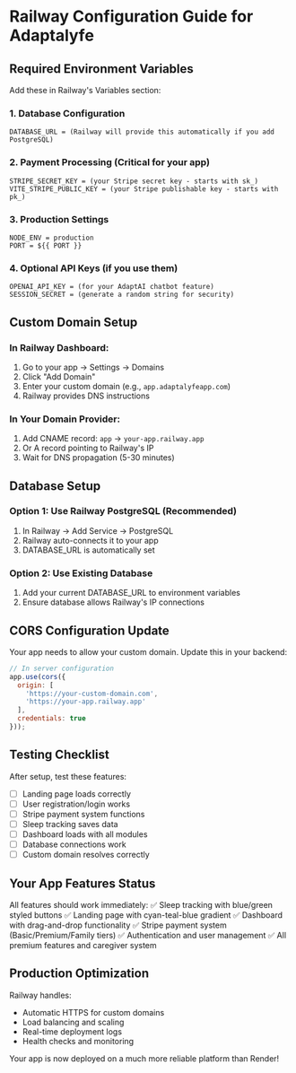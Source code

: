 # Railway Configuration Guide for Adaptalyfe

## Required Environment Variables

Add these in Railway's Variables section:

### 1. Database Configuration
```
DATABASE_URL = (Railway will provide this automatically if you add PostgreSQL)
```

### 2. Payment Processing (Critical for your app)
```
STRIPE_SECRET_KEY = (your Stripe secret key - starts with sk_)
VITE_STRIPE_PUBLIC_KEY = (your Stripe publishable key - starts with pk_)
```

### 3. Production Settings
```
NODE_ENV = production
PORT = ${{ PORT }} 
```

### 4. Optional API Keys (if you use them)
```
OPENAI_API_KEY = (for your AdaptAI chatbot feature)
SESSION_SECRET = (generate a random string for security)
```

## Custom Domain Setup

### In Railway Dashboard:
1. Go to your app → Settings → Domains
2. Click "Add Domain" 
3. Enter your custom domain (e.g., `app.adaptalyfeapp.com`)
4. Railway provides DNS instructions

### In Your Domain Provider:
1. Add CNAME record: `app` → `your-app.railway.app`
2. Or A record pointing to Railway's IP
3. Wait for DNS propagation (5-30 minutes)

## Database Setup

### Option 1: Use Railway PostgreSQL (Recommended)
1. In Railway → Add Service → PostgreSQL
2. Railway auto-connects it to your app
3. DATABASE_URL is automatically set

### Option 2: Use Existing Database
1. Add your current DATABASE_URL to environment variables
2. Ensure database allows Railway's IP connections

## CORS Configuration Update

Your app needs to allow your custom domain. Update this in your backend:

```javascript
// In server configuration
app.use(cors({
  origin: [
    'https://your-custom-domain.com',
    'https://your-app.railway.app'
  ],
  credentials: true
}));
```

## Testing Checklist

After setup, test these features:
- [ ] Landing page loads correctly
- [ ] User registration/login works
- [ ] Stripe payment system functions
- [ ] Sleep tracking saves data
- [ ] Dashboard loads with all modules
- [ ] Database connections work
- [ ] Custom domain resolves correctly

## Your App Features Status

All features should work immediately:
✅ Sleep tracking with blue/green styled buttons
✅ Landing page with cyan-teal-blue gradient
✅ Dashboard with drag-and-drop functionality
✅ Stripe payment system (Basic/Premium/Family tiers)
✅ Authentication and user management
✅ All premium features and caregiver system

## Production Optimization

Railway handles:
- Automatic HTTPS for custom domains
- Load balancing and scaling
- Real-time deployment logs
- Health checks and monitoring

Your app is now deployed on a much more reliable platform than Render!